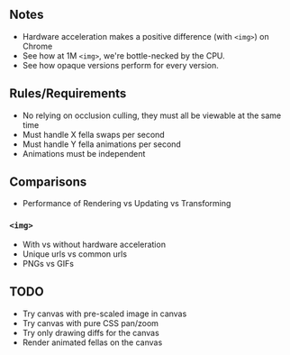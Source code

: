 ## Notes

* Hardware acceleration makes a positive difference (with `<img>`) on Chrome
* See how at 1M `<img>`, we're bottle-necked by the CPU.
* See how opaque versions perform for every version.

## Rules/Requirements

* No relying on occlusion culling, they must all be viewable at the same time
* Must handle X fella swaps per second
* Must handle Y fella animations per second
* Animations must be independent

## Comparisons

* Performance of Rendering vs Updating vs Transforming

### `<img>`
* With vs without hardware acceleration
* Unique urls vs common urls
* PNGs vs GIFs

## TODO

* Try canvas with pre-scaled image in canvas
* Try canvas with pure CSS pan/zoom
* Try only drawing diffs for the canvas
* Render animated fellas on the canvas